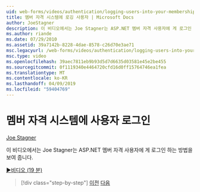 ```yaml
---
uid: web-forms/videos/authentication/logging-users-into-your-membership-system
title: 멤버 자격 시스템에 로깅 사용자 | Microsoft Docs
author: JoeStagner
description: 이 비디오에서는 Joe Stagner는 ASP.NET 멤버 자격 사용자에 게 로그인 하는 방법을 보여 줍니다.
ms.author: riande
ms.date: 07/29/2010
ms.assetid: 39a7142b-8228-4dae-8578-c26d70e3ae71
msc.legacyurl: /web-forms/videos/authentication/logging-users-into-your-membership-system
msc.type: video
ms.openlocfilehash: 39aec7811eb9b93d5d7d6635d03581e45e2be455
ms.sourcegitcommit: 0f1119340e4464720cfd16d0ff15764746ea1fea
ms.translationtype: MT
ms.contentlocale: ko-KR
ms.lasthandoff: 04/09/2019
ms.locfileid: "59404769"
---
```

# <a name="logging-users-into-your-membership-system"></a>멤버 자격 시스템에 사용자 로그인

[Joe Stagner](https://github.com/JoeStagner)

이 비디오에서는 Joe Stagner는 ASP.NET 멤버 자격 사용자에 게 로그인 하는 방법을 보여 줍니다.

[&#9654;비디오 (19 분)](https://channel9.msdn.com/Blogs/ASP-NET-Site-Videos/logging-users-into-your-membership-system)

> [!div class="step-by-step"]
> [이전](adding-users-to-your-membership-system.md)
> [다음](implement-the-registration-verification-pattern.md)
